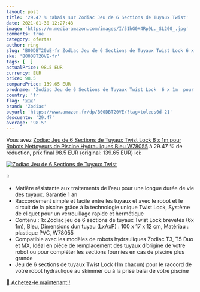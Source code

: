 ```yaml
---
layout: post
title: '29.47 % rabais sur Zodiac Jeu de 6 Sections de Tuyaux Twist'
date: 2021-01-30 12:27:43
image: 'https://m.media-amazon.com/images/I/51hG0X4Rp9L._SL200_.jpg'
comments: true
category: ofertas
author: ring
slug: 'B00DBT20VE-fr Zodiac Jeu de 6 Sections de Tuyaux Twist Lock 6 x 1m pour...'
sku: 'B00DBT20VE-fr'
tags: [  ]
actualPrice: 98.5 EUR
currency: EUR
price: 98.5
comparePrice: 139.65 EUR
prodname: 'Zodiac Jeu de 6 Sections de Tuyaux Twist Lock  6 x 1m  pour Robots Nettoyeurs de Piscine Hydrauliques  Bleu  W78055'
country: 'fr'
flag: '🇫🇷'
brand: 'Zodiac'
buyurl: 'https://www.amazon.fr/dp/B00DBT20VE/?tag=tolees0d-21'
descuento: '29.47'
average: '98.5'
---
```


Vous avez [Zodiac Jeu de 6 Sections de Tuyaux Twist Lock  6 x 1m  pour Robots Nettoyeurs de Piscine Hydrauliques  Bleu  W78055](https://www.amazon.fr/dp/B00DBT20VE/?tag=tolees0d-21)  à  29.47 % de réduction, prix final  98.5 EUR (original: 139.65 EUR) ici:

[![Zodiac Jeu de 6 Sections de Tuyaux Twist](https://m.media-amazon.com/images/I/51hG0X4Rp9L._SL200_.jpg)](https://www.amazon.fr/dp/B00DBT20VE/?tag=tolees0d-21)

ℹ️:

- Matière résistante aux traitements de l’eau pour une longue durée de vie des tuyaux, Garantie 1 an
- Raccordement simple et facile entre les tuyaux et avec le robot et le circuit de la piscine grâce à la technologie unique Twist Lock, Système de cliquet pour un verrouillage rapide et hermétique
- Contenu : 1x Zodiac jeu de 6 sections de tuyaux Twist Lock brevetés (6x 1m), Bleu, Dimensions dun tuyau (LxAxP) : 100 x 17 x 12 cm, Matériau : plastique PVC, W78055
- Compatible avec les modèles de robots hydrauliques Zodiac T3, T5 Duo et MX, Idéal en pièce de remplacement des tuyaux d’origine de votre robot ou pour compléter les sections fournies en cas de piscine plus grande
- Jeu de 6 sections de tuyaux Twist Lock (1m chacun) pour le raccord de votre robot hydraulique au skimmer ou à la prise balai de votre piscine

[🛒 Achetez-le maintenant!!](https://www.amazon.fr/dp/B00DBT20VE/?tag=tolees0d-21)
